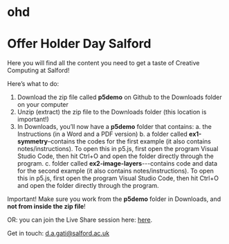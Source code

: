 # ohd
<h1>Offer Holder Day Salford</h1>

Here you will find all the content you need to get a taste of Creative Computing at Salford!

Here’s what to do:
1)	Download the zip file called <strong>p5demo</strong> on Github to the Downloads folder on your computer
2)	Unzip (extract) the zip file to the Downloads folder (this location is important!)
3)	In Downloads, you’ll now have a <strong>p5demo</strong> folder that contains:
a.	the Instructions (in a Word and a PDF version)
b.	 a folder called <strong>ex1-symmetry</strong>–contains the codes for the first example (it also contains notes/instructions). To open this in p5.js, first open the program Visual Studio Code, then hit Ctrl+O and open the folder directly through the program. 
c.	 folder called <strong>ex2-image-layers</strong>---contains code and data for the second example (it also contains notes/instructions). To open this in p5.js, first open the program Visual Studio Code, then hit Ctrl+O and open the folder directly through the program.

Important! Make sure you work from the <strong>p5demo</strong> folder in Downloads, and <strong>not from inside the zip file</strong>!

OR: you can join the Live Share session here: <a href=https://prod.liveshare.vsengsaas.visualstudio.com/join?2402F66C7849A733032F07026BDD1FCC5C75> [here](https://prod.liveshare.vsengsaas.visualstudio.com/join?2402F66C7849A733032F07026BDD1FCC5C75)</a>.



Get in touch: d.a.gati@salford.ac.uk
